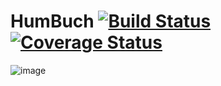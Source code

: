 HumBuch [![Build Status](https://travis-ci.org/HumBuch/HumBuch.png?branch=develop)](https://travis-ci.org/HumBuch/HumBuch) [![Coverage Status](https://coveralls.io/repos/HumBuch/HumBuch/badge.png?branch=develop&1)](https://coveralls.io/r/HumBuch/HumBuch?branch=develop)
=======

![image](https://cloud.githubusercontent.com/assets/2004131/2935884/05ad2604-d833-11e3-9fc0-26f3e9dd3b04.png)
